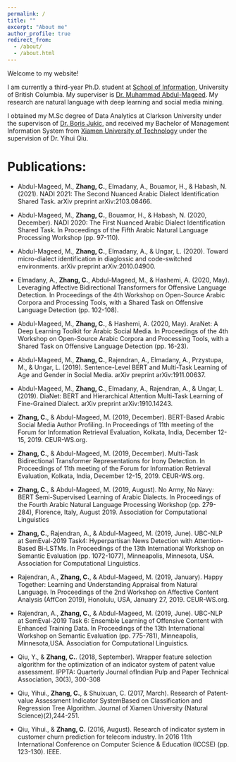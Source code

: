 ```yaml
---
permalink: /
title: ""
excerpt: "About me"
author_profile: true
redirect_from: 
  - /about/
  - /about.html
---
```

Welcome to my website!

I am currently a third-year Ph.D. student at [School of Information](https://ischool.ubc.ca/), University of British Columbia. My superviser is [Dr. Muhammad Abdul-Mageed](https://mageed.arts.ubc.ca/). My research are natural language with deep learning and social media mining. 

I obtained my M.Sc degree of Data Analytics at Clarkson University under the supervison of [Dr. Boris Jukic](https://www.clarkson.edu/people/boris-jukic), and received my Bachelor of Management Information System from [Xiamen University of Technology](http://english.xmut.edu.cn/) under the supervision of Dr. Yihui Qiu. 

# Publications:
* Abdul-Mageed, M., **Zhang, C.**, Elmadany, A., Bouamor, H., & Habash, N. (2021). NADI 2021: The Second Nuanced Arabic Dialect Identification Shared Task. arXiv preprint arXiv:2103.08466.

* Abdul-Mageed, M., **Zhang, C.**, Bouamor, H., & Habash, N. (2020, December). NADI 2020: The First Nuanced Arabic Dialect Identification Shared Task. In Proceedings of the Fifth Arabic Natural Language Processing Workshop (pp. 97-110).

* Abdul-Mageed, M., **Zhang, C.**, Elmadany, A., & Ungar, L. (2020). Toward micro-dialect identification in diaglossic and code-switched environments. arXiv preprint arXiv:2010.04900.

* Elmadany, A., **Zhang, C.**, Abdul-Mageed, M., & Hashemi, A. (2020, May). Leveraging Affective Bidirectional Transformers for Offensive Language Detection. In Proceedings of the 4th Workshop on Open-Source Arabic Corpora and Processing Tools, with a Shared Task on Offensive Language Detection (pp. 102-108).

* Abdul-Mageed, M., **Zhang, C.**, & Hashemi, A. (2020, May). AraNet: A Deep Learning Toolkit for Arabic Social Media. In Proceedings of the 4th Workshop on Open-Source Arabic Corpora and Processing Tools, with a Shared Task on Offensive Language Detection (pp. 16-23).

* Abdul-Mageed, M., **Zhang, C.**, Rajendran, A., Elmadany, A., Przystupa, M., & Ungar, L. (2019). Sentence-Level BERT and Multi-Task Learning of Age and Gender in Social Media. arXiv preprint arXiv:1911.00637.

* Abdul-Mageed, M., **Zhang, C.**, Elmadany, A., Rajendran, A., & Ungar, L. (2019). DiaNet: BERT and Hierarchical Attention Multi-Task Learning of Fine-Grained Dialect. arXiv preprint arXiv:1910.14243.

* **Zhang, C.**, & Abdul-Mageed, M. (2019, December). BERT-Based Arabic Social Media Author Profiling. In Proceedings of 11th meeting of the Forum for Information Retrieval Evaluation, Kolkata, India, December 12-15, 2019. CEUR-WS.org.

* **Zhang, C.**, & Abdul-Mageed, M. (2019, December). Multi-Task Bidirectional Transformer Representations for Irony Detection. In Proceedings of 11th meeting of the Forum for Information Retrieval Evaluation, Kolkata, India, December 12-15, 2019. CEUR-WS.org.

* **Zhang, C.**, & Abdul-Mageed, M. (2019, August). No Army, No Navy: BERT Semi-Supervised Learning of Arabic Dialects. In Proceedings of the Fourth Arabic Natural Language Processing Workshop (pp. 279-284), Florence, Italy, August 2019. Association for Computational Linguistics

* **Zhang, C.**, Rajendran, A., & Abdul-Mageed, M. (2019, June). UBC-NLP at SemEval-2019 Task4: Hyperpartisan News Detection with Attention-Based Bi-LSTMs. In Proceedings of the 13th International Workshop on Semantic Evaluation (pp. 1072-1077), Minneapolis, Minnesota, USA. Association for Computational Linguistics.

* Rajendran, A., **Zhang, C.**, & Abdul-Mageed, M. (2019, January). Happy Together: Learning and Understanding Appraisal from Natural Language. In Proceedings of the 2nd Workshop on Affective Content Analysis (AffCon 2019), Honolulu, USA, January 27, 2019. CEUR-WS.org.

* Rajendran, A., **Zhang, C.**, & Abdul-Mageed, M. (2019, June). UBC-NLP at SemEval-2019 Task
6: Ensemble Learning of Offensive Content with Enhanced Training Data. In Proceedings of the 13th International Workshop on Semantic Evaluation (pp. 775-781), Minneapolis, Minnesota,USA. Association for Computational Linguistics.

* Qiu, Y., & **Zhang, C.**. (2018, September). Wrapper feature selection algorithm for the optimization of an indicator system of patent value assessment. IPPTA: Quarterly Journal ofIndian Pulp and Paper Technical Association, 30(3), 300-308

* Qiu, Yihui., **Zhang, C.**, & Shuixuan, C. (2017, March). Research of Patent-value Assessment Indicator SystemBased on Classification and Regression Tree Algorithm. Journal of Xiamen University (Natural Science)(2),244-251.

* Qiu, Yihui., & **Zhang, C.** (2016, August). Research of indicator system in customer churn prediction for telecom industry. In 2016 11th International Conference on Computer Science & Education (ICCSE) (pp. 123-130). IEEE.
